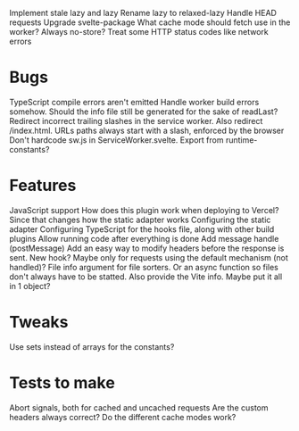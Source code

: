 Implement stale lazy and lazy
Rename lazy to relaxed-lazy
Handle HEAD requests
Upgrade svelte-package
What cache mode should fetch use in the worker? Always no-store?
Treat some HTTP status codes like network errors

# Bugs
TypeScript compile errors aren't emitted
Handle worker build errors somehow. Should the info file still be generated for the sake of readLast?
Redirect incorrect trailing slashes in the service worker. Also redirect /index.html. URLs paths always start with a slash, enforced by the browser
Don't hardcode sw.js in ServiceWorker.svelte. Export from runtime-constants?

# Features
JavaScript support
How does this plugin work when deploying to Vercel? Since that changes how the static adapter works
Configuring the static adapter
Configuring TypeScript for the hooks file, along with other build plugins
Allow running code after everything is done
Add message handle (postMessage)
Add an easy way to modify headers before the response is sent. New hook? Maybe only for requests using the default mechanism (not handled)?
File info argument for file sorters. Or an async function so files don't always have to be statted. Also provide the Vite info. Maybe put it all in 1 object?

# Tweaks
Use sets instead of arrays for the constants?

# Tests to make
Abort signals, both for cached and uncached requests
Are the custom headers always correct?
Do the different cache modes work?